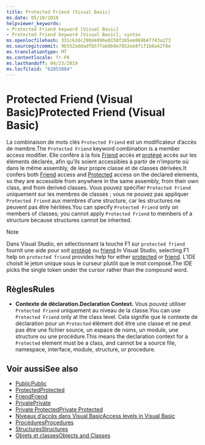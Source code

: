 ```yaml
---
title: Protected Friend (Visual Basic)
ms.date: 05/10/2018
helpviewer_keywords:
- Protected Friend keyword [Visual Basic]
- Protected Friend keyword [Visual Basic], syntax
ms.openlocfilehash: 331c63dc290d4096e8158f265ee869b47743a273
ms.sourcegitcommit: 9b552addadfb57fab0b9e7852ed4f1f1b8a42f8e
ms.translationtype: MT
ms.contentlocale: fr-FR
ms.lasthandoff: 04/23/2019
ms.locfileid: "62053884"
---
```

# <a name="protected-friend-visual-basic"></a><span data-ttu-id="c345e-102">Protected Friend (Visual Basic)</span><span class="sxs-lookup"><span data-stu-id="c345e-102">Protected Friend (Visual Basic)</span></span>

<span data-ttu-id="c345e-103">La combinaison de mots clés `Protected Friend` est un modificateur d’accès de membre.</span><span class="sxs-lookup"><span data-stu-id="c345e-103">The `Protected Friend` keyword combination is a member access modifier.</span></span> <span data-ttu-id="c345e-104">Elle confère à la fois [Friend](friend.md) accès et [protégé](protected.md) accès sur les éléments déclarés, afin qu’ils soient accessibles à partir de n’importe où dans le même assembly, de leur propre classe et de classes dérivées.</span><span class="sxs-lookup"><span data-stu-id="c345e-104">It confers both [Friend](friend.md) access and [Protected](protected.md) access on the declared elements, so they are accessible from anywhere in the same assembly, from their own class, and from derived classes.</span></span> <span data-ttu-id="c345e-105">Vous pouvez spécifier `Protected Friend` uniquement sur les membres de classes ; vous ne pouvez pas appliquer `Protected Friend` aux membres d’une structure, car les structures ne peuvent pas être héritées.</span><span class="sxs-lookup"><span data-stu-id="c345e-105">You can specify `Protected Friend` only on members of classes; you cannot apply `Protected Friend` to members of a structure because structures cannot be inherited.</span></span>

> [!NOTE]
> <span data-ttu-id="c345e-106">Dans Visual Studio, en sélectionnant la touche F1 sur `protected friend` fournit une aide pour soit [protégé](protected.md) ou [friend](friend.md).</span><span class="sxs-lookup"><span data-stu-id="c345e-106">In Visual Studio, selecting F1 help on `protected friend` provides help for either [protected](protected.md) or [friend](friend.md).</span></span> <span data-ttu-id="c345e-107">L’IDE choisit le jeton unique sous le curseur plutôt que le mot composé.</span><span class="sxs-lookup"><span data-stu-id="c345e-107">The IDE picks the single token under the cursor rather than the compound word.</span></span>

## <a name="rules"></a><span data-ttu-id="c345e-108">Règles</span><span class="sxs-lookup"><span data-stu-id="c345e-108">Rules</span></span>

- <span data-ttu-id="c345e-109">**Contexte de déclaration.**</span><span class="sxs-lookup"><span data-stu-id="c345e-109">**Declaration Context.**</span></span> <span data-ttu-id="c345e-110">Vous pouvez utiliser `Protected Friend` uniquement au niveau de la classe.</span><span class="sxs-lookup"><span data-stu-id="c345e-110">You can use `Protected Friend` only at the class level.</span></span> <span data-ttu-id="c345e-111">Cela signifie que le contexte de déclaration pour un `Protected` élément doit être une classe et ne peut pas être une fichier source, un espace de noms, un module, une structure ou une procédure.</span><span class="sxs-lookup"><span data-stu-id="c345e-111">This means the declaration context for a `Protected` element must be a class, and cannot be a source file, namespace, interface, module, structure, or procedure.</span></span> 

## <a name="see-also"></a><span data-ttu-id="c345e-112">Voir aussi</span><span class="sxs-lookup"><span data-stu-id="c345e-112">See also</span></span>

- [<span data-ttu-id="c345e-113">Public</span><span class="sxs-lookup"><span data-stu-id="c345e-113">Public</span></span>](../../../visual-basic/language-reference/modifiers/public.md)
- [<span data-ttu-id="c345e-114">Protected</span><span class="sxs-lookup"><span data-stu-id="c345e-114">Protected</span></span>](../../../visual-basic/language-reference/modifiers/protected.md)
- [<span data-ttu-id="c345e-115">Friend</span><span class="sxs-lookup"><span data-stu-id="c345e-115">Friend</span></span>](friend.md)
- [<span data-ttu-id="c345e-116">Private</span><span class="sxs-lookup"><span data-stu-id="c345e-116">Private</span></span>](../../../visual-basic/language-reference/modifiers/private.md)
- [<span data-ttu-id="c345e-117">Private Protected</span><span class="sxs-lookup"><span data-stu-id="c345e-117">Private Protected</span></span>](./private-protected.md)
- [<span data-ttu-id="c345e-118">Niveaux d’accès dans Visual Basic</span><span class="sxs-lookup"><span data-stu-id="c345e-118">Access levels in Visual Basic</span></span>](../../../visual-basic/programming-guide/language-features/declared-elements/access-levels.md)
- [<span data-ttu-id="c345e-119">Procédures</span><span class="sxs-lookup"><span data-stu-id="c345e-119">Procedures</span></span>](../../../visual-basic/programming-guide/language-features/procedures/index.md)
- [<span data-ttu-id="c345e-120">Structures</span><span class="sxs-lookup"><span data-stu-id="c345e-120">Structures</span></span>](../../../visual-basic/programming-guide/language-features/data-types/structures.md)
- [<span data-ttu-id="c345e-121">Objets et classes</span><span class="sxs-lookup"><span data-stu-id="c345e-121">Objects and Classes</span></span>](../../../visual-basic/programming-guide/language-features/objects-and-classes/index.md)
